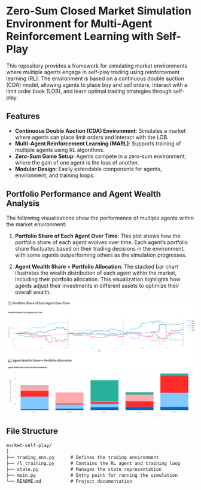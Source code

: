 # Zero-Sum Closed Market Simulation Environment for Multi-Agent Reinforcement Learning with Self-Play

This repository provides a framework for simulating market environments where multiple agents engage in self-play trading using reinforcement learning (RL). The environment is based on a continuous double auction (CDA) model, allowing agents to place buy and sell orders, interact with a limit order book (LOB), and learn optimal trading strategies through self-play.

## Features

- **Continuous Double Auction (CDA) Environment**: Simulates a market where agents can place limit orders and interact with the LOB.
- **Multi-Agent Reinforcement Learning (MARL)**: Supports training of multiple agents using RL algorithms.
- **Zero-Sum Game Setup**: Agents compete in a zero-sum environment, where the gain of one agent is the loss of another.
- **Modular Design**: Easily extendable components for agents, environment, and training loops.

## Portfolio Performance and Agent Wealth Analysis

The following visualizations show the performance of multiple agents within the market environment:

1. **Portfolio Share of Each Agent Over Time**: This plot shows how the portfolio share of each agent evolves over time. Each agent’s portfolio share fluctuates based on their trading decisions in the environment, with some agents outperforming others as the simulation progresses.

2. **Agent Wealth Share + Portfolio Allocation**: The stacked bar chart illustrates the wealth distribution of each agent within the market, including their portfolio allocation. This visualization highlights how agents adjust their investments in different assets to optimize their overall wealth.

![Agent Portfolio and Wealth Share](compete_ss.png)

## File Structure

```plaintext
market-self-play/
│
├── trading_env.py      # Defines the trading environment
├── rl_training.py      # Contains the RL agent and training loop
├── state.py            # Manages the state representation
├── main.py             # Entry point for running the simulation
└── README.md           # Project documentation
